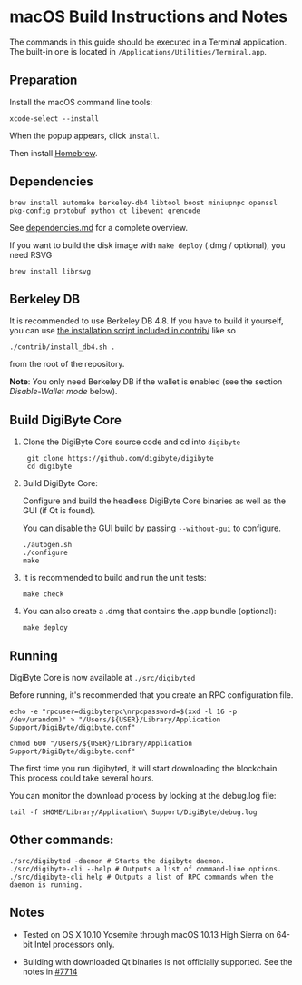 macOS Build Instructions and Notes
====================================
The commands in this guide should be executed in a Terminal application.
The built-in one is located in `/Applications/Utilities/Terminal.app`.

Preparation
-----------
Install the macOS command line tools:

`xcode-select --install`

When the popup appears, click `Install`.

Then install [Homebrew](https://brew.sh).

Dependencies
----------------------

    brew install automake berkeley-db4 libtool boost miniupnpc openssl pkg-config protobuf python qt libevent qrencode

See [dependencies.md](dependencies.md) for a complete overview.

If you want to build the disk image with `make deploy` (.dmg / optional), you need RSVG

    brew install librsvg

Berkeley DB
-----------
It is recommended to use Berkeley DB 4.8. If you have to build it yourself,
you can use [the installation script included in contrib/](/contrib/install_db4.sh)
like so

```shell
./contrib/install_db4.sh .
```

from the root of the repository.

**Note**: You only need Berkeley DB if the wallet is enabled (see the section *Disable-Wallet mode* below).

Build DigiByte Core
------------------------

1. Clone the DigiByte Core source code and cd into `digibyte`

        git clone https://github.com/digibyte/digibyte
        cd digibyte

2.  Build DigiByte Core:

    Configure and build the headless DigiByte Core binaries as well as the GUI (if Qt is found).

    You can disable the GUI build by passing `--without-gui` to configure.

        ./autogen.sh
        ./configure
        make

3.  It is recommended to build and run the unit tests:

        make check

4.  You can also create a .dmg that contains the .app bundle (optional):

        make deploy

Running
-------

DigiByte Core is now available at `./src/digibyted`

Before running, it's recommended that you create an RPC configuration file.

    echo -e "rpcuser=digibyterpc\nrpcpassword=$(xxd -l 16 -p /dev/urandom)" > "/Users/${USER}/Library/Application Support/DigiByte/digibyte.conf"

    chmod 600 "/Users/${USER}/Library/Application Support/DigiByte/digibyte.conf"

The first time you run digibyted, it will start downloading the blockchain. This process could take several hours.

You can monitor the download process by looking at the debug.log file:

    tail -f $HOME/Library/Application\ Support/DigiByte/debug.log

Other commands:
-------

    ./src/digibyted -daemon # Starts the digibyte daemon.
    ./src/digibyte-cli --help # Outputs a list of command-line options.
    ./src/digibyte-cli help # Outputs a list of RPC commands when the daemon is running.

Notes
-----

* Tested on OS X 10.10 Yosemite through macOS 10.13 High Sierra on 64-bit Intel processors only.

* Building with downloaded Qt binaries is not officially supported. See the notes in [#7714](https://github.com/digibyte/digibyte/issues/7714)
